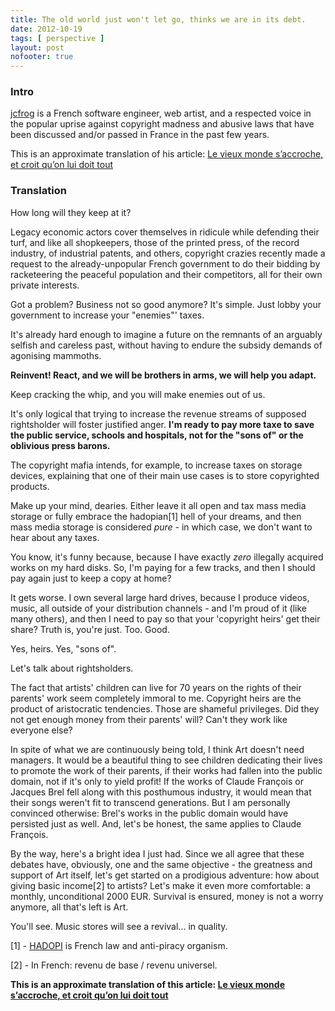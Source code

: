 ```yaml
---
title: The old world just won't let go, thinks we are in its debt.
date: 2012-10-19
tags: [ perspective ]
layout: post
nofooter: true
---
```


### Intro

[jcfrog][jcfrog] is a French software engineer, web artist, and a respected voice in the
popular uprise against copyright madness and abusive laws that have been
discussed and/or passed in France in the past few years.

[jcfrog]: https://twitter.com/jcfrog

This is an approximate translation of his article: [Le vieux monde s’accroche,
et croit qu’on lui doit tout](http://jcfrog.com/blog/le-vieux-monde-saccroche-et-croit-quon-lui-doit-tout/)

### Translation

How long will they keep at it?

Legacy economic actors cover themselves in ridicule while defending their turf,
and like all shopkeepers, those of the printed press, of the record industry, of
industrial patents, and others, copyright crazies recently made a request to the
already-unpopular French government to do their bidding by racketeering the peaceful
population and their competitors, all for their own private interests.

Got a problem? Business not so good anymore? It's simple. Just lobby your
government to increase your "enemies"' taxes.

It's already hard enough to imagine a future on the remnants of an arguably
selfish and careless past, without having to endure the subsidy demands of
agonising mammoths.

**Reinvent! React, and we will be brothers in arms, we will help you adapt.**

Keep cracking the whip, and you will make enemies out of us.

It's only logical that trying to increase the revenue streams of supposed
rightsholder will foster justified anger. **I'm ready to pay more taxe to save
the public service, schools and hospitals, not for the "sons of" or the oblivious
press barons.**

The copyright mafia intends, for example, to increase taxes on storage devices,
explaining that one of their main use cases is to store copyrighted products.

Make up your mind, dearies. Either leave it all open and tax mass media storage
or fully embrace the hadopian[1] hell of your dreams, and then mass media
storage is considered *pure* - in which case, we don't want to hear about any
taxes.

You know, it's funny because, because I have exactly *zero* illegally acquired
works on my hard disks. So, I'm paying for a few tracks, and then I should pay
again just to keep a copy at home?

It gets worse. I own several large hard drives, because I produce videos, music,
all outside of your distribution channels - and I'm proud of it (like many
others), and then I need to pay so that your 'copyright heirs' get their share?
Truth is, you're just. Too. Good.

Yes, heirs. Yes, "sons of".

Let's talk about rightsholders.

The fact that artists' children can live for 70 years on the rights of their
parents' work seem completely immoral to me. Copyright heirs are the
product of aristocratic tendencies. Those are shameful privileges. Did they not
get enough money from their parents' will? Can't they work like everyone else?

In spite of what we are continuously being told, I think Art doesn't need
managers. It would be a beautiful thing to see children dedicating their lives
to promote the work of their parents, if their works had fallen into the public
domain, not if it's only to yield profit! If the works of Claude François or
Jacques Brel fell along with this posthumous industry, it would mean that their
songs weren't fit to transcend generations. But I am personally convinced
otherwise: Brel's works in the public domain would have persisted just as well.
And, let's be honest, the same applies to Claude François.

By the way, here's a bright idea I just had. Since we all agree that these
debates have, obviously, one and the same objective - the greatness and support
of Art itself, let's get started on a prodigious adventure: how about giving 
basic income[2] to artists? Let's make it even more comfortable: a monthly,
unconditional 2000 EUR. Survival is ensured, money is not a worry anymore, all
that's left is Art.

You'll see. Music stores will see a revival... in quality.

[1] - [HADOPI](http://en.wikipedia.org/wiki/HADOPI_law) is French law and anti-piracy organism.

[2] - In French: revenu de base / revenu universel.

**This is an approximate translation of this article: [Le vieux monde s’accroche,
et croit qu’on lui doit tout](http://jcfrog.com/blog/le-vieux-monde-saccroche-et-croit-quon-lui-doit-tout/)**

